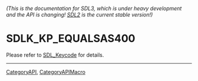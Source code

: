 ###### (This is the documentation for SDL3, which is under heavy development and the API is changing! [SDL2](https://wiki.libsdl.org/SDL2/) is the current stable version!)
# SDLK_KP_EQUALSAS400

Please refer to [SDL_Keycode](SDL_Keycode) for details.

----
[CategoryAPI](CategoryAPI), [CategoryAPIMacro](CategoryAPIMacro)

